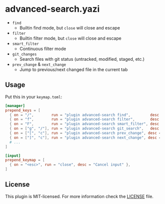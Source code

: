 # advanced-search.yazi

- `find`
    - Builtin find mode, but `close` will close and escape
- `filter`
    - Builtin filter mode, but `close` will close and escape
- `smart_filter`
    - Continuous filter mode
- `git_changes`
    - Search files with git status (untracked, modified, staged, etc.)
- `prev_change` & `next_change`
    - Jump to previous/next changed file in the current tab

## Usage

Put this in your `keymap.toml`:

```toml
[manager]
prepend_keys = [
  { on = "/",        run = "plugin advanced-search find",         desc = "Find" },
  { on = "f",        run = "plugin advanced-search filter",       desc = "Filter" },
  { on = "F",        run = "plugin advanced-search smart_filter", desc = "Smart filter" },
  { on = ["g", "/"], run = "plugin advanced-search git_search",   desc = "Git search" },
  { on = ["[", "c"], run = "plugin advanced-search prev_change", desc = "Previous git change" },
  { on = ["]", "c"], run = "plugin advanced-search next_change", desc = "Next git change" },
  # ...
]

[input]
prepend_keymap = [
  { on = "<esc>", run = "close", desc = "Cancel input" },
]
```

## License

This plugin is MIT-licensed. For more information check the [LICENSE](LICENSE) file.
